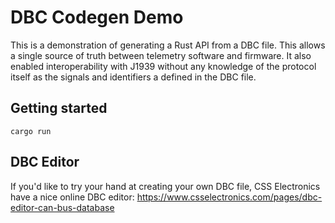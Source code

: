 # DBC Codegen Demo

This is a demonstration of generating a Rust API from a DBC file. This allows a single source of truth between telemetry software and firmware. It also enabled interoperability with J1939 without any knowledge of the protocol itself as the signals and identifiers a defined in the DBC file.

## Getting started

```
cargo run
```

## DBC Editor

If you'd like to try your hand at creating your own DBC file, CSS Electronics have a nice online DBC editor:
https://www.csselectronics.com/pages/dbc-editor-can-bus-database
